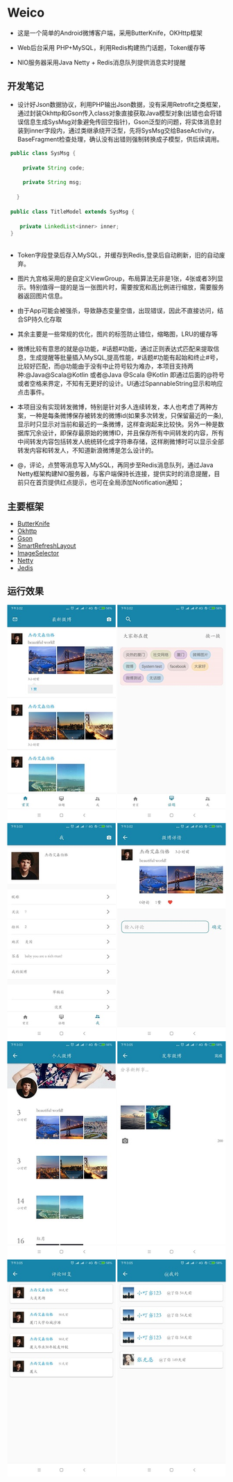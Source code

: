 # Weico

- 这是一个简单的Android微博客户端，采用ButterKnife，OKHttp框架

- Web后台采用 PHP+MySQL，利用Redis构建热门话题，Token缓存等

- NIO服务器采用Java Netty + Redis消息队列提供消息实时提醒

  


## 开发笔记

- 设计好Json数据协议，利用PHP输出Json数据，没有采用Retrofit之类框架，通过封装Okhttp和Gson传入class对象直接获取Java模型对象(出错也会将错误信息生成SysMsg对象避免传回空指针)，Gson泛型的问题，将实体消息封装到inner字段内，通过类继承绕开泛型，先将SysMsg交给BaseActivity，BaseFragment检查处理，确认没有出错则强制转换成子模型，供后续调用。

```java
 public class SysMsg {

     private String code;

     private String msg;
     
   }
  
 public class TitleModel extends SysMsg {

    private LinkedList<inner> inner;
 }
  
```

- Token字段登录后存入MySQL，并缓存到Redis,登录后自动刷新，旧的自动废弃。

- 图片九宫格采用的是自定义ViewGroup，布局算法无非是1张，4张或者3列显示。特别值得一提的是当一张图片时，需要按宽和高比例进行缩放，需要服务器返回图片信息。

- 由于App可能会被强杀，导致静态变量空值，出现错误，因此不直接访问，结合SP持久化存取

- 其余主要是一些常规的优化，图片的标签防止错位，缩略图，LRU的缓存等

- 微博比较有意思的就是@功能，#话题#功能，通过正则表达式匹配来提取信息，生成提醒等批量插入MySQL,提高性能，#话题#功能有起始和终止#号，比较好匹配，而@功能由于没有中止符号较为难办，本项目支持两种:@Java@Scala@Kotlin 或者@Java @Scala @Kotlin 即通过后面的@符号或者空格来界定，不知有无更好的设计。UI通过SpannableString显示和响应点击事件。

- 本项目没有实现转发微博，特别是针对多人连续转发，本人也考虑了两种方案，一种是每条微博保存被转发的微博id(如果多次转发，只保留最近的一条),显示时只显示对当前和最近的一条微博，这样查询起来比较快。另外一种是数据库冗余设计，即保存最原始的微博ID，并且保存所有中间转发的内容，所有中间转发内容包括转发人统统转化成字符串存储，这样刷微博时可以显示全部转发内容和转发人，不知道新浪微博是怎么设计的。

- @，评论，点赞等消息写入MySQL，再同步至Redis消息队列，通过Java Netty框架构建NIO服务器，与客户端保持长连接，提供实时的消息提醒，目前只在首页提供红点提示，也可在全局添加Notification通知；

  



## 主要框架
- [ButterKnife](https://github.com/JakeWharton/butterknife)
- [Okhttp](https://github.com/square/okhttp)
- [Gson](https://github.com/google/gson)
- [SmartRefreshLayout](https://github.com/scwang90/SmartRefreshLayout)
- [ImageSelector](https://github.com/smuyyh/ImageSelector)
- [Netty](https://github.com/netty/netty)
- [Jedis](https://github.com/xetorthio/jedis)



## 运行效果

![](https://github.com/dingdangmao123/weibo2/blob/master/demo/1.jpg) ![](https://github.com/dingdangmao123/weibo2/blob/master/demo/2.jpg) ![](https://github.com/dingdangmao123/weibo2/blob/master/demo/3.jpg) ![](https://github.com/dingdangmao123/weibo2/blob/master/demo/4.jpg) ![](https://github.com/dingdangmao123/weibo2/blob/master/demo/5.jpg) ![](https://github.com/dingdangmao123/weibo2/blob/master/demo/6.jpg) ![](https://github.com/dingdangmao123/weibo2/blob/master/demo/7.jpg) ![](https://github.com/dingdangmao123/weibo2/blob/master/demo/8.jpg) 
